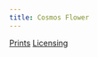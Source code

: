 ```yaml
---
title: Cosmos Flower
---
```

[Prints](https://pixels.com/featured/cosmos-flower-brady-lane.html)
[Licensing](https://licensing.pixels.com/featured/cosmos-flower-brady-lane.html)